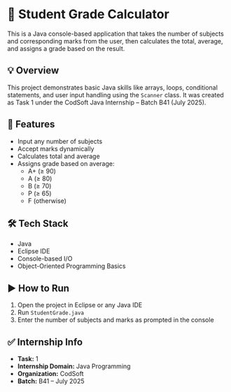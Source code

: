 # 🧮 Student Grade Calculator

This is a Java console-based application that takes the number of subjects and corresponding marks from the user, then calculates the total, average, and assigns a grade based on the result.

## 💡 Overview

This project demonstrates basic Java skills like arrays, loops, conditional statements, and user input handling using the `Scanner` class. It was created as Task 1 under the CodSoft Java Internship – Batch B41 (July 2025).

## 🚀 Features

- Input any number of subjects
- Accept marks dynamically
- Calculates total and average
- Assigns grade based on average:
  - A+ (≥ 90)
  - A (≥ 80)
  - B (≥ 70)
  - P (≥ 65)
  - F (otherwise)

## 🛠️ Tech Stack

- Java  
- Eclipse IDE  
- Console-based I/O  
- Object-Oriented Programming Basics

## ▶️ How to Run

1. Open the project in Eclipse or any Java IDE  
2. Run `StudentGrade.java`  
3. Enter the number of subjects and marks as prompted in the console

## ✅ Internship Info

- **Task:** 1  
- **Internship Domain:** Java Programming  
- **Organization:** CodSoft  
- **Batch:** B41 – July 2025  
